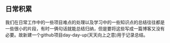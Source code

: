 ## 日常积累

我们在日常工作中的一些项目难点的处理以及学习中的一些知识点的总结往往都是一些很小的片段，有时一俩句话就能总结归纳，但是要将这些写成一篇博客又没有必要。故新建一个github项目day-day-up(天天向上之意)用于记录总结。